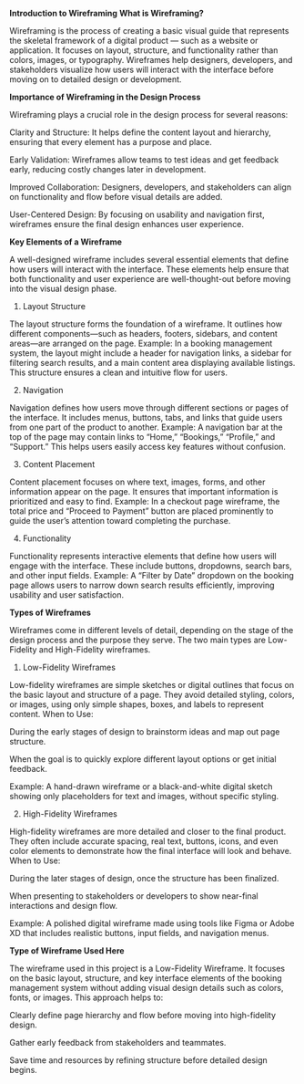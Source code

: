 **Introduction to Wireframing**
**What is Wireframing?**

Wireframing is the process of creating a basic visual guide that represents the skeletal framework of a digital product — such as a website or application. It focuses on layout, structure, and functionality rather than colors, images, or typography. Wireframes help designers, developers, and stakeholders visualize how users will interact with the interface before moving on to detailed design or development.

**Importance of Wireframing in the Design Process**

Wireframing plays a crucial role in the design process for several reasons:

Clarity and Structure: It helps define the content layout and hierarchy, ensuring that every element has a purpose and place.

Early Validation: Wireframes allow teams to test ideas and get feedback early, reducing costly changes later in development.

Improved Collaboration: Designers, developers, and stakeholders can align on functionality and flow before visual details are added.

User-Centered Design: By focusing on usability and navigation first, wireframes ensure the final design enhances user experience.

**Key Elements of a Wireframe**

A well-designed wireframe includes several essential elements that define how users will interact with the interface. These elements help ensure that both functionality and user experience are well-thought-out before moving into the visual design phase.

1. Layout Structure

The layout structure forms the foundation of a wireframe. It outlines how different components—such as headers, footers, sidebars, and content areas—are arranged on the page.
Example: In a booking management system, the layout might include a header for navigation links, a sidebar for filtering search results, and a main content area displaying available listings. This structure ensures a clean and intuitive flow for users.

2. Navigation

Navigation defines how users move through different sections or pages of the interface. It includes menus, buttons, tabs, and links that guide users from one part of the product to another.
Example: A navigation bar at the top of the page may contain links to “Home,” “Bookings,” “Profile,” and “Support.” This helps users easily access key features without confusion.

3. Content Placement

Content placement focuses on where text, images, forms, and other information appear on the page. It ensures that important information is prioritized and easy to find.
Example: In a checkout page wireframe, the total price and “Proceed to Payment” button are placed prominently to guide the user’s attention toward completing the purchase.

4. Functionality

Functionality represents interactive elements that define how users will engage with the interface. These include buttons, dropdowns, search bars, and other input fields.
Example: A “Filter by Date” dropdown on the booking page allows users to narrow down search results efficiently, improving usability and user satisfaction.

**Types of Wireframes**

Wireframes come in different levels of detail, depending on the stage of the design process and the purpose they serve. The two main types are Low-Fidelity and High-Fidelity wireframes.

1. Low-Fidelity Wireframes

Low-fidelity wireframes are simple sketches or digital outlines that focus on the basic layout and structure of a page. They avoid detailed styling, colors, or images, using only simple shapes, boxes, and labels to represent content.
When to Use:

During the early stages of design to brainstorm ideas and map out page structure.

When the goal is to quickly explore different layout options or get initial feedback.

Example: A hand-drawn wireframe or a black-and-white digital sketch showing only placeholders for text and images, without specific styling.

2. High-Fidelity Wireframes

High-fidelity wireframes are more detailed and closer to the final product. They often include accurate spacing, real text, buttons, icons, and even color elements to demonstrate how the final interface will look and behave.
When to Use:

During the later stages of design, once the structure has been finalized.

When presenting to stakeholders or developers to show near-final interactions and design flow.

Example: A polished digital wireframe made using tools like Figma or Adobe XD that includes realistic buttons, input fields, and navigation menus.

**Type of Wireframe Used Here**

The wireframe used in this project is a Low-Fidelity Wireframe.
It focuses on the basic layout, structure, and key interface elements of the booking management system without adding visual design details such as colors, fonts, or images. This approach helps to:

Clearly define page hierarchy and flow before moving into high-fidelity design.

Gather early feedback from stakeholders and teammates.

Save time and resources by refining structure before detailed design begins.

